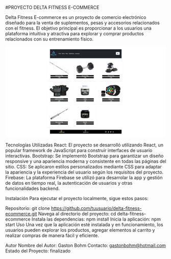#PROYECTO DELTA FITNESS E-COMMERCE

Delta Fitness E-commerce es un proyecto de comercio electrónico diseñado para la venta de suplementos, pesas y accesorios relacionados con el fitness. El objetivo principal es proporcionar a los usuarios una plataforma intuitiva y atractiva para explorar y comprar productos relacionados con su entrenamiento físico.


![pagina](image.png)

Tecnologías Utilizadas
React: El proyecto se desarrolló utilizando React, un popular framework de JavaScript para construir interfaces de usuario interactivas.
Bootstrap: Se implementó Bootstrap para garantizar un diseño responsive y una apariencia moderna y consistente en todas las páginas del sitio.
CSS: Se aplicaron estilos personalizados mediante CSS para adaptar la apariencia y la experiencia del usuario según los requisitos del proyecto.
Firebase: La plataforma Firebase se utilizó para desarrolar la app y gestión de datos en tiempo real, la autenticación de usuarios y otras funcionalidades backend.

Instalación
Para ejecutar el proyecto localmente, sigue estos pasos:

Repositorio: git clone https://github.com/tuusuario/delta-fitness-ecommerce.git
Navega al directorio del proyecto: cd delta-fitness-ecommerce
Instala las dependencias: npm install
Inicia la aplicación: npm start
Uso
Una vez que la aplicación esté instalada y en funcionamiento, los usuarios pueden explorar los productos, agregar elementos al carrito y realizar compras de manera fácil y eficiente.



Autor
Nombre del Autor: Gaston Bohm
Contacto: gastonbohm@hotmail.com
Estado del Proyecto: finalizado












